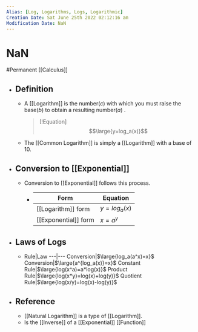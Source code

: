 ```yaml
---
Alias: [Log, Logarithms, Logs, Logarithmic]
Creation Date: Sat June 25th 2022 02:12:16 am 
Modification Date: NaN
---
```

# NaN
#Permanent [[Calculus]]

- ## Definition
	- A [[Logarithm]] is the number($c$) with which you must raise the base($b$) to obtain a resulting number($a$) .
	  > [!Equation]
	  > $$\large{y=log_a(x)}$$
	- The [[Common Logarithm]] is simply a [[Logarithm]] with a base of 10.
- ## Conversion to [[Exponential]]
	- Conversion to [[Exponential]] follows this process.
		- Form|Equation
		  ---|---
		  [[Logarithm]] form|$y=log_{a}(x)$
		  [[Exponential]] form|$x=a^y$
- ## Laws of Logs
	- Rule|Law
	---|---
	Conversion|$\large{log_a(a^x)=x}$
	Conversion|$\large{a^{log_a(x)}=x}$
	Constant Rule|$\large{log(x^a)=a*log(x)}$
	Product Rule|$\large{log(x*y)=log(x)+log(y)}$
	Quotient Rule|$\large{log(x/y)=log(x)-log(y)}$
- ## Reference
	- [[Natural Logarithm]] is a type of [[Logarithm]].
	- Is the [[Inverse]] of a [[Exponential]] [[Function]]